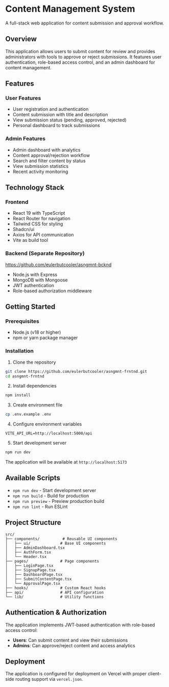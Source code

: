 # Content Management System

A full-stack web application for content submission and approval workflow.

## Overview

This application allows users to submit content for review and provides administrators with tools to approve or reject submissions. It features user authentication, role-based access control, and an admin dashboard for content management.

## Features

### User Features

- User registration and authentication
- Content submission with title and description
- View submission status (pending, approved, rejected)
- Personal dashboard to track submissions

### Admin Features

- Admin dashboard with analytics
- Content approval/rejection workflow
- Search and filter content by status
- View submission statistics
- Recent activity monitoring

## Technology Stack

### Frontend

- React 19 with TypeScript
- React Router for navigation
- Tailwind CSS for styling
- Shadcn/ui
- Axios for API communication
- Vite as build tool

### Backend (Separate Repository)

https://github.com/eulerbutcooler/asngmnt-bcknd

- Node.js with Express
- MongoDB with Mongoose
- JWT authentication
- Role-based authorization middleware

## Getting Started

### Prerequisites

- Node.js (v18 or higher)
- npm or yarn package manager

### Installation

1. Clone the repository

```bash
git clone https://github.com/eulerbutcooler/asngmnt-frntnd.git
cd asngmnt-frntnd
```

2. Install dependencies

```bash
npm install
```

3. Create environment file

```bash
cp .env.example .env
```

4. Configure environment variables

```
VITE_API_URL=http://localhost:5000/api
```

5. Start development server

```bash
npm run dev
```

The application will be available at `http://localhost:5173`

## Available Scripts

- `npm run dev` - Start development server
- `npm run build` - Build for production
- `npm run preview` - Preview production build
- `npm run lint` - Run ESLint

## Project Structure

```
src/
├── components/          # Reusable UI components
│   ├── ui/             # Base UI components
│   ├── AdminDashboard.tsx
│   ├── AuthForm.tsx
│   └── Header.tsx
├── pages/              # Page components
│   ├── LoginPage.tsx
│   ├── SignupPage.tsx
│   ├── DashboardPage.tsx
│   ├── SubmitContentPage.tsx
│   └── ApprovalPage.tsx
├── hooks/              # Custom React hooks
├── api/                # API configuration
└── lib/                # Utility functions
```

## Authentication & Authorization

The application implements JWT-based authentication with role-based access control:

- **Users**: Can submit content and view their submissions
- **Admins**: Can approve/reject content and access analytics

## Deployment

The application is configured for deployment on Vercel with proper client-side routing support via `vercel.json`.
